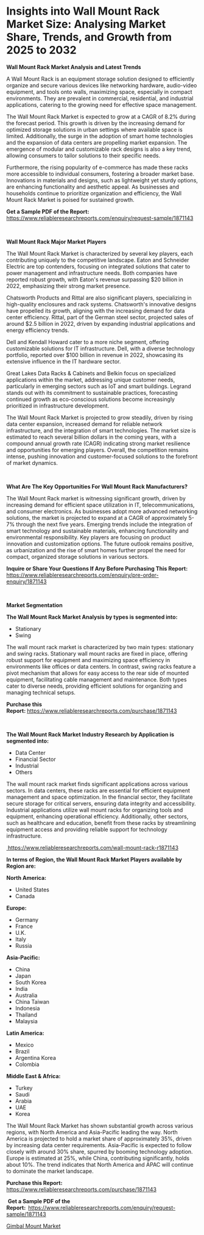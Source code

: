 <p><h1>Insights into Wall Mount Rack Market Size: Analysing Market Share, Trends, and Growth from 2025 to 2032</h1></p><p><strong>Wall Mount Rack Market Analysis and Latest Trends</strong></p>
<p><p>A Wall Mount Rack is an equipment storage solution designed to efficiently organize and secure various devices like networking hardware, audio-video equipment, and tools onto walls, maximizing space, especially in compact environments. They are prevalent in commercial, residential, and industrial applications, catering to the growing need for effective space management.</p><p>The Wall Mount Rack Market is expected to grow at a CAGR of 8.2% during the forecast period. This growth is driven by the increasing demand for optimized storage solutions in urban settings where available space is limited. Additionally, the surge in the adoption of smart home technologies and the expansion of data centers are propelling market expansion. The emergence of modular and customizable rack designs is also a key trend, allowing consumers to tailor solutions to their specific needs.</p><p>Furthermore, the rising popularity of e-commerce has made these racks more accessible to individual consumers, fostering a broader market base. Innovations in materials and designs, such as lightweight yet sturdy options, are enhancing functionality and aesthetic appeal. As businesses and households continue to prioritize organization and efficiency, the Wall Mount Rack Market is poised for sustained growth.</p></p>
<p><strong>Get a Sample PDF of the Report:&nbsp;</strong> <a href="https://www.reliableresearchreports.com/enquiry/request-sample/1871143?utm_campaign=3362&utm_medium=2&utm_source=Github&utm_content=ia&utm_term=11042025&utm_id=wall-mount-rack">https://www.reliableresearchreports.com/enquiry/request-sample/1871143</a></p>
<p>&nbsp;</p>
<p><strong>Wall Mount Rack Major Market Players</strong></p>
<p><p>The Wall Mount Rack Market is characterized by several key players, each contributing uniquely to the competitive landscape. Eaton and Schneider Electric are top contenders, focusing on integrated solutions that cater to power management and infrastructure needs. Both companies have reported robust growth, with Eaton's revenue surpassing $20 billion in 2022, emphasizing their strong market presence.</p><p>Chatsworth Products and Rittal are also significant players, specializing in high-quality enclosures and rack systems. Chatsworth's innovative designs have propelled its growth, aligning with the increasing demand for data center efficiency. Rittal, part of the German steel sector, projected sales of around $2.5 billion in 2022, driven by expanding industrial applications and energy efficiency trends.</p><p>Dell and Kendall Howard cater to a more niche segment, offering customizable solutions for IT infrastructure. Dell, with a diverse technology portfolio, reported over $100 billion in revenue in 2022, showcasing its extensive influence in the IT hardware sector.</p><p>Great Lakes Data Racks & Cabinets and Belkin focus on specialized applications within the market, addressing unique customer needs, particularly in emerging sectors such as IoT and smart buildings. Legrand stands out with its commitment to sustainable practices, forecasting continued growth as eco-conscious solutions become increasingly prioritized in infrastructure development.</p><p>The Wall Mount Rack Market is projected to grow steadily, driven by rising data center expansion, increased demand for reliable network infrastructure, and the integration of smart technologies. The market size is estimated to reach several billion dollars in the coming years, with a compound annual growth rate (CAGR) indicating strong market resilience and opportunities for emerging players. Overall, the competition remains intense, pushing innovation and customer-focused solutions to the forefront of market dynamics.</p></p>
<p>&nbsp;</p>
<p><strong>What Are The Key Opportunities For Wall Mount Rack Manufacturers?</strong></p>
<p><p>The Wall Mount Rack market is witnessing significant growth, driven by increasing demand for efficient space utilization in IT, telecommunications, and consumer electronics. As businesses adopt more advanced networking solutions, the market is projected to expand at a CAGR of approximately 5-7% through the next five years. Emerging trends include the integration of smart technology and sustainable materials, enhancing functionality and environmental responsibility. Key players are focusing on product innovation and customization options. The future outlook remains positive, as urbanization and the rise of smart homes further propel the need for compact, organized storage solutions in various sectors.</p></p>
<p><strong>Inquire or Share Your Questions If Any Before Purchasing This Report:</strong> <a href="https://www.reliableresearchreports.com/enquiry/pre-order-enquiry/1871143?utm_campaign=3362&utm_medium=2&utm_source=Github&utm_content=ia&utm_term=11042025&utm_id=wall-mount-rack">https://www.reliableresearchreports.com/enquiry/pre-order-enquiry/1871143</a></p>
<p>&nbsp;</p>
<p><strong>Market Segmentation</strong></p>
<p><strong>The Wall Mount Rack Market Analysis by types is segmented into:</strong></p>
<p><ul><li>Stationary</li><li>Swing</li></ul></p>
<p><p>The wall mount rack market is characterized by two main types: stationary and swing racks. Stationary wall mount racks are fixed in place, offering robust support for equipment and maximizing space efficiency in environments like offices or data centers. In contrast, swing racks feature a pivot mechanism that allows for easy access to the rear side of mounted equipment, facilitating cable management and maintenance. Both types cater to diverse needs, providing efficient solutions for organizing and managing technical setups.</p></p>
<p><strong>Purchase this Report:&nbsp;</strong><a href="https://www.reliableresearchreports.com/purchase/1871143?utm_campaign=3362&utm_medium=2&utm_source=Github&utm_content=ia&utm_term=11042025&utm_id=wall-mount-rack">https://www.reliableresearchreports.com/purchase/1871143</a></p>
<p>&nbsp;</p>
<p><strong>The Wall Mount Rack Market Industry Research by Application is segmented into:</strong></p>
<p><ul><li>Data Center</li><li>Financial Sector</li><li>Industrial</li><li>Others</li></ul></p>
<p><p>The wall mount rack market finds significant applications across various sectors. In data centers, these racks are essential for efficient equipment management and space optimization. In the financial sector, they facilitate secure storage for critical servers, ensuring data integrity and accessibility. Industrial applications utilize wall mount racks for organizing tools and equipment, enhancing operational efficiency. Additionally, other sectors, such as healthcare and education, benefit from these racks by streamlining equipment access and providing reliable support for technology infrastructure.</p></p>
<p><a href="https://www.reliableresearchreports.com/wall-mount-rack-r1871143?utm_campaign=3362&utm_medium=2&utm_source=Github&utm_content=ia&utm_term=11042025&utm_id=wall-mount-rack">&nbsp;https://www.reliableresearchreports.com/wall-mount-rack-r1871143</a></p>
<p><strong>In terms of Region, the Wall Mount Rack Market Players available by Region are:</strong></p>
<p>
    <p> <strong> North America: </strong>
        <ul>
            <li>United States</li>
            <li>Canada</li>
        </ul>
        </p> 
    <p> <strong> Europe: </strong>
        <ul>
            <li>Germany</li>
            <li>France</li>
            <li>U.K.</li>
            <li>Italy</li>
            <li>Russia</li>
        </ul>
        </p> 
    <p> <strong> Asia-Pacific: </strong>
        <ul>
            <li>China</li>
            <li>Japan</li>
            <li>South Korea</li>
            <li>India</li>
            <li>Australia</li>
            <li>China Taiwan</li>
            <li>Indonesia</li>
            <li>Thailand</li>
            <li>Malaysia</li>
        </ul>
        </p> 
    <p> <strong> Latin America: </strong>
        <ul>
            <li>Mexico</li>
            <li>Brazil</li>
            <li>Argentina Korea</li>
            <li>Colombia</li>
        </ul>
        </p> 
    <p> <strong> Middle East & Africa: </strong>
        <ul>
            <li>Turkey</li>
            <li>Saudi</li>
            <li>Arabia</li>
            <li>UAE</li>
            <li>Korea</li>
        </ul>
    </p>
    </p>
<p><p>The Wall Mount Rack Market has shown substantial growth across various regions, with North America and Asia-Pacific leading the way. North America is projected to hold a market share of approximately 35%, driven by increasing data center requirements. Asia-Pacific is expected to follow closely with around 30% share, spurred by booming technology adoption. Europe is estimated at 25%, while China, contributing significantly, holds about 10%. The trend indicates that North America and APAC will continue to dominate the market landscape.</p></p>
<p><strong>Purchase this Report: </strong><a href="https://www.reliableresearchreports.com/purchase/1871143?utm_campaign=3362&utm_medium=2&utm_source=Github&utm_content=ia&utm_term=11042025&utm_id=wall-mount-rack">https://www.reliableresearchreports.com/purchase/1871143</a></p>
<p>&nbsp;<strong>Get a Sample PDF of the Report:&nbsp;&nbsp;</strong><a href="https://www.reliableresearchreports.com/enquiry/request-sample/1871143?utm_campaign=3362&utm_medium=2&utm_source=Github&utm_content=ia&utm_term=11042025&utm_id=wall-mount-rack">https://www.reliableresearchreports.com/enquiry/request-sample/1871143</a></p>
<p><strong></strong></p>
<p><p><a href="https://github.com/puttslukis59/Market-Research-Report-List-1/blob/main/gimbal-mount-market.md?utm_campaign=3362&utm_medium=2&utm_source=Github&utm_content=ia&utm_term=11042025&utm_id=wall-mount-rack">Gimbal Mount Market</a></p></p>